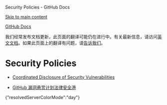 Security Policies - GitHub Docs

[Skip to main content](#main-content)

[](/cn)[GitHub Docs](/cn)

我们经常发布文档更新，此页面的翻译可能仍在进行中。有关最新信息，请访问[英文文档](/en)。如果此页面上的翻译有问题，请[告诉我们](https://github.com/contact?form[subject]=translation%20issue%20on%20docs.github.com&form[comments]=)。

Security Policies
==========

* [Coordinated Disclosure of Security Vulnerabilities](/cn/site-policy/security-policies/coordinated-disclosure-of-security-vulnerabilities)

* [GitHub 漏洞悬赏计划法律安全港](/cn/site-policy/security-policies/github-bug-bounty-program-legal-safe-harbor)

{"resolvedServerColorMode":"day"}
